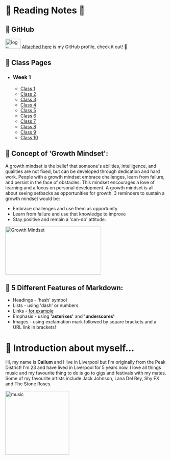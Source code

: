 # 📖 Reading Notes 📖 

## 🔖 GitHub

<img src="https://download.logo.wine/logo/GitHub/GitHub-Logo.wine.png" alt="logo" width="48" height="30"/> [Attached here](<https://github.com/cailumleyshon>) is my GitHub profile, check it out! 🖤


## 🔖 Class Pages
- ### Week 1
    - [Class 1](<./class-1.md>)
    - [Class 2](<./class-2.md>)
    - [Class 3](<./class-3.md>)
    - [Class 4](<./class-4.md>)
    - [Class 5](<./class-5.md>)
    - [Class 6](<./class-6.md>)
    - [Class 7](<./class-7.md>)
    - [Class 8](<./class-8.md>)
    - [Class 9](<./class-9.md>)
    - [Class 10](<./class-10.md>)

## 🔖 Concept of 'Growth Mindset':

A growth mindset is the belief that someone's abilities, intelligence, and qualities are not fixed, but can be developed through dedication and hard work. People with a growth mindset embrace challenges, learn from failure, and persist in the face of obstacles. This mindset encourages a love of learning and a focus on personal development.
A growth mindset is all about seeing setbacks as opportunities for growth. 3 reminders to sustain a growth mindset would be:

- Embrace challenges and use them as opportunity
- Learn from failure and use that knowledge to improve
- Stay positive and remain a 'can-do' attitude.

<img src="https://edsurge.imgix.net/uploads/post/image/12467/mind_as_muscle-1565189295.jpg?auto=compress%2Cformat&w=2800&h=1134&fit=crop" alt="Growth Mindset" width="300" height="150"/>

## 🔖 5 Different Features of Markdown:

- Headings - 'hash' symbol
- Lists - using 'dash' or numbers
- Links - [for example](<https://github.com>)
- Emphasis - using **'asterixes'** and __'underscores'__
- Images - using exclamation mark followed by square brackets and a URL link in brackets!

# 🔖 Introduction about myself...

Hi, my name is __Cailum__ and I live in Liverpool but I'm originally from the Peak District! 
I'm 23 and have lived in Liverpool for 5 years now. I love all things music and my favourite thing to do is go to gigs and festivals with my mates. Some of my favourite artists include Jack Johnson, Lana Del Rey, Shy FX and The Stone Roses.


<img src="https://www.collater.al/wp-content/uploads/2020/05/chandler-holding-ur-fav-album-collater.al-003-1024x1024.jpg" alt="music" width="200" height="200"/>
